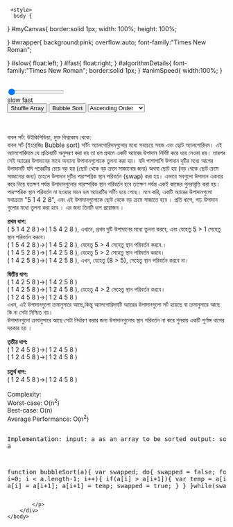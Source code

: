 <html>
    <head>
      
     <style>
      body {
    
}
#myCanvas{
    border:solid 1px;
    width: 100%;
    height: 100%;
    
}
#wrapper{
    background:pink;
    overflow:auto;
    font-family:"Times New Roman";
   
}
#slow{
   float:left;
}
#fast{
    float:right;
}
#algorithmDetails{
    font-family:"Times New Roman";
    border:solid 1px;
}
#animSpeed{
   width:100%; 
}
      
</style>
        <title>Bubble Sort Demo</title> 
    </head>
    <body>
    <center><canvas id="myCanvas"></canvas></center>
        <br />
        <input id="animSpeed" value="-33" type="range" min="-33" max="-1">
        <br />
        <div id="wrapper">
        <span id="slow">slow</span>
        <span id="fast">fast</span>
        </div>
        <div id="controlPanel">
            <button id="shuffleArray">Shuffle Array</button>
            <button id="bubbleSort">Bubble Sort</button>
            <select id="selectOrder">
                <option value="ascending">Ascending Order</option>
                <option value="descending">Descending Order</option>
            </select>
            <br />
            <div id="info"></div>
            <br />
            <div id="debug"></div>
            <br />
            <p id="algorithmDetails">বাবল সর্ট: উইকিপিডিয়া, মুক্ত বিশ্বকোষ থেকে:<br />
 বাবল সর্ট (ইংরেজিঃ Bubble sort) সর্টিং অ্যালগোরিদমগুলোর মধ্যে সবচেয়ে সহজ এবং ছোট অ্যালগোরিদম।
এই অ্যালগোরিদমে যে প্রক্রিয়াটি অনুসরণ করা হয় তা হল প্রথমে একটি অ্যারের উপাদান নির্দিষ্ট করে ধরে নেওয়া হয়। তারপর সেই অ্যারের উপাদানের সাথে অন্যান্য উপাদানগুলোকে তুলনা করা হয়। যদি পাশাপাশি উপাদান দুটির মধ্যে আগের উপাদানটি যদি পরেরটির চেয়ে বড় হয় (ছোট থেকে বড় ক্রমে সাজানোর জন্য) অথবা ছোট হয় (বড় থেকে ছোট ক্রমে সাজানোর জন্য) তাহলে উপাদান দুটির পারস্পরিক স্থান পরিবর্তন (swap) করা হয়। এভাবে সবগুলো উপাদান একবার করে নিয়ে যতক্ষণ পর্যন্ত উপাদানগুলোর পারস্পরিক স্থান পরিবর্তন হবে ততক্ষণ পর্যন্ত একই কাজের পুনরাবৃত্তি করা হয়।পারস্পরিক স্থান পরিবর্তন না হওয়ার মানে হল অ্যারেটির সর্টিং হয়ে গেছে। মনে করি, একটি অ্যারের উপাদানগুলো যথাক্রমে "5 1 4 2 8", এবং এই উপাদানগুলোকে ছোট থেকে বড় ক্রমে সাজাতে হবে । প্রতি ধাপে, গাঢ় উপাদান গুলোর মধ্যে তুলনা করা হবে । এর জন্য তিনটি ধাপ প্রয়োজন । <br>

<b>প্রথম ধাপ:</b><br>
( 5 1 4 2 8 )→( 1 5 4 2 8 ), এখানে, প্রথম দুটি উপাদানের মধ্যে তুলনা করবে, এবং যেহেতু 5 > 1 সেহেতু স্থান পরিবর্তন করবে।<br>
( 1 5 4 2 8 )→( 1 4 5 2 8 ), যেহেতু 5 > 4 সেহেতু স্থান পরিবর্তন করবে.।<br>
( 1 4 5 2 8 )→( 1 4 2 5 8 ), যেহেতু 5 > 2 সেহেতু স্থান পরিবর্তন করবে।<br>
( 1 4 2 5 8 )→( 1 4 2 5 8 ), এখন, যেহেতু (8 > 5), সেহেতু স্থান পরিবর্তন করবে না।<br>

<b>দ্বিতীয় ধাপ:</b> <br>
( 1 4 2 5 8 )→( 1 4 2 5 8 ) <br>
( 1 4 2 5 8 )→( 1 2 4 5 8 ), যেহেতু 4 > 2 সেহেতু স্থান পরিবর্তন করবে।<br>
( 1 2 4 5 8 )→( 1 2 4 5 8 )<br>
এখন, এই উপাদানগুলো ক্রমানুসারে আছে,কিন্তু অ্যালগোরিদমটি অ্যারের উপাদানগুলো সর্ট হয়েছে বা ক্রমানুসারে আছে কি না সেটা নিশ্চিত নয়। <br>
উপাদানগুলো ক্রমানুসারে আছে সেটা নির্ধারণ করার জন্য উপাদানগুলোর স্থান পরিবর্তন না করে পুনরায় একটি পূর্ণাঙ্গ ধাপের দরকার হয় ।<br>

<b>তৃতীয় ধাপ:</b><br>
( 1 2 4 5 8 )→( 1 2 4 5 8 )<br>
( 1 2 4 5 8 )→( 1 2 4 5 8 )<br><br>
<b>চতুর্থ ধাপ:</b><br>
( 1 2 4 5 8 )→( 1 2 4 5 8 )<br><br>
            Complexity:<br>
            Worst-case: O(n<sup>2</sup>)<br>
            Best-case: O(n)<br>
            Average Performance: O(n<sup>2</sup>)<br><br>
            <pre>
Implementation:
input: a as an array to be sorted
output: sorted array a

function bubbleSort(a){
    var swapped;
    do{
        swapped = false;
        for(var i=0; i < a.length-1; i++){
            if(a[i] > a[i+1]){
                var temp = a[i];
                a[i] = a[i+1];
                a[i+1] = temp;
                swapped = true;
            }
        }
    }while(swapped);
}
            </pre>
            
            </p>
        </div>
    </body>
</html>

<script>


function shuffle (array) {
  var i=0,j=0,temp=null;
  for (i = array.length - 1; i > 0; i -= 1) {
    j = Math.floor(Math.random() * (i + 1))
    temp = array[i];
    array[i] = array[j];
    array[j] = temp;
    
    temp=array[i].x;
    array[i].x=array[j].x;
    array[j].x=temp;
  }
  return array;
}


function randVal(min, max) {
    return (Math.floor(Math.random()*(max - min + 1) + min));
}
function randFloat(min, max) {
    return (Math.random()*(max - min + 1) + min);
}


function start(){
    myCanvas=document.getElementById("myCanvas");
    ctx=myCanvas.getContext("2d");
    var widthRatio=0.9;
    var heightRatio=0.50;

    myCanvas.width = window.innerWidth*widthRatio;
    myCanvas.height = window.innerHeight*heightRatio;
    
    var barSettings={
        width:50,
        heightMultiplier:25,
        margin:60
        
    }
    var delay={
       checkSortDelay:1000,
       swapAnimationDelay:33,
       swapTimeoutDelay:1500
    }
     document.getElementById("animSpeed").onchange=function(){
       delay.swapAnimationDelay=Math.abs(document.getElementById("animSpeed").value); delay.swapTimeoutDelay=(barSettings.width+barSettings.margin)*delay.swapAnimationDelay+700;
        //alert(delay.swapTimeoutDelay);
    }
     
    var swapInterval=null;
    var swappingFlag=false;
    var colorsArray=["yellow","black","red","green","blue","orange","purple","lightgreen","pink"]
    var barsArray=[];
    
    document.getElementById("shuffleArray").onclick=function(){
        barsArray=shuffle(barsArray);
        drawBars();
    }
   
 function descending(a,b){return b<a;}
 function ascending(a,b){return b>a;}
  document.getElementById("bubbleSort").onclick=function(){
        document.getElementById("shuffleArray").disabled=true;
        document.getElementById("bubbleSort").disabled=true;
       document.getElementById("selectOrder").disabled=true;
        func=document.getElementById("selectOrder").value;
        bubbleSort(barsArray,eval(func));
        
        sortInterval=setInterval(function(){
            sorted=true;
            for(i=0;i<barsArray.length-1;i++){
               if(barsArray[i].x>barsArray[i+1].x){
                   sorted=false;
               }
            }
            if(sorted){
               clearInterval(sortInterval);
               document.getElementById("shuffleArray").disabled=false; document.getElementById("bubbleSort").disabled=false; document.getElementById("selectOrder").disabled=false; document.getElementById("info").innerHTML="All Done!";
            }
        },delay.checkSortDelay);
        
    }
    
    xBuffer=barSettings.margin*2;
    for(i=1;i<10;i++){
        barsArray.push({
            value:i,
            width:barSettings.width,
            height:barSettings.heightMultiplier*i,
            x:xBuffer,
            y:myCanvas.height-barSettings.heightMultiplier*i-10,
            color:colorsArray[i%colorsArray.length]
        });
        xBuffer+=barSettings.width+barSettings.margin;
    }
    
    function drawBars(){
        ctx.fillStyle="lightblue"; ctx.fillRect(0,0,myCanvas.width,myCanvas.height);
        xBuffer=barSettings.margin*2;
        for(i=0;i<barsArray.length;i++){
            bar=barsArray[i];
            ctx.beginPath();
            ctx.fillStyle=bar.color;
            ctx.rect(bar.x,bar.y,bar.width,bar.height);
            
            ctx.fill(); 
            ctx.font="20px Times New Roman";
            ctx.fillStyle="black"; ctx.fillText(bar.value,bar.x+barSettings.width/4,bar.y-barSettings.margin);
            ctx.closePath();
            
        }
    }
    
    function swapBars(barA,barB,compFunc){

        function swapAnimation(){
                 
            if((barA.x>=xB || barB.x<=xA) || (xFakeA>=xB || xFakeB<=xA)){
                clearInterval(swapInterval);
                swapInterval=null;
                swappingFlag=false;
                barA.color=cA;
                barB.color=cB;
            }
            else{
                if(compFunc(barA.value,barB.value)){
                    barA.x++;
                    barB.x--;
                }
                xFakeA++;
                xFakeB--;
            }
            drawBars();
        }
        
        if(!swapInterval){
            xA=barA.x;
            xB=barB.x;
            xFakeA=barA.x;
            xFakeB=barB.x;
            cA=barA.color;
            cB=barB.color;
            swapColor=(compFunc(barA.value,barB.value)? "white":"gray");
            barA.color=swapColor;
            barB.color=swapColor;
            swappingFlag=true;
           document.getElementById("info").innerHTML=barA.value + ((document.getElementById("selectOrder").value=="ascending")? " > ":" < ") + barB.value + ((compFunc(barA.value,barB.value))? " --> SWAP!":" --> NO SWAP!");
            swapInterval=setInterval(swapAnimation ,delay.swapAnimationDelay);
        }
        else{
            setTimeout(swapBars.bind(null,barA,barB,compFunc),delay.swapTimeoutDelay);
        }
        //swapInterval=setInterval(swapAnimation.bind(null,barsArray[0],barsArray[1]),33);
    }
    
    function bubbleSort(a,compFunc){
        var swapped;
        //do
         for(j=0;j<a.length-1;j++){
            swapped = false;
            for (var i=0; i < a.length-1-j; i++) {
            // run one less iteration each round as the right side is already sorted
            
            //document.getElementById("debug").innerHTML+=a[i].value+" > "+a[i+1].value+" "+((a[i].value > a[i+1].value)? "V":"X")+";\n";
                //if (a[i].value > a[i+1].value) 
                swapBars(a[i],a[i+1],compFunc);
                if(compFunc(a[i].value,a[i+1].value))
                {
                    var temp = a[i];
                    a[i] = a[i+1];
                    a[i+1] = temp;
                    
                    swapped = true;
                }
            }
            if(!swapped){
            // no swaps were made in the inner loop --> all sorted
               break; 
            }
        }// while (swapped);
    }
    drawBars();
}

window.onload=start;





</script>
